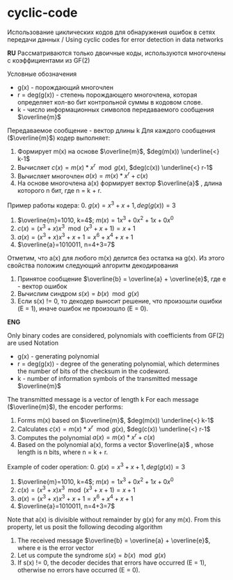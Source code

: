 # cyclic-code
Использование циклических кодов для обнаружения ошибок в сетях передачи данных / Using cyclic codes for error detection in data networks

**RU**
Рассматриваются только двоичные коды, используются многочлены с коэффициентами из GF(2)

Условные обозначения
- g(x) - порождающий многочлен
-  r = deg(g(x)) - степень порождающего многочлена, которая определяет кол-во бит контрольной суммы в кодовом слове.
- k - число информационных символов передаваемого сообщения $\overline{m}$

Передаваемое сообщение - вектор длины k
Для каждого сообщения ($\overline{m}$) кодер выполняет:
1. Формирует m(x) на основе $\overline{m}$, $deg(m(x)) \underline{<} k-1$
2. Вычисляет $c(x) = m(x) * x^r \mod{g(x)}$, $deg(c(x)) \underline{<} r-1$
3. Вычисляет многочлен $a(x) = m(x) * x^r + c(x)$
4. На основе многочлена a(x) формирует вектор $\overline{a}$ , длина которого n бит, где n = k + r.

Пример работы кодера:
0. $g(x) = x^3 + x + 1 , deg(g(x)) = 3$
1. $\overline{m}=1010, k=4$; $m(x)=1x^3 +0x^2 + 1x +0x^0$
2. $c(x)=(x^3+x)x^3 \mod{(x^3 + x + 1)} = x+1$
3. $a(x)=(x^3+x)x^3 + x + 1=x^6+x^4+x+1$
4. $\overline{a}=1010011, n=4+3=7$

Отметим, что a(x) для любого m(x) делится без остатка на g(x).
Из этого свойства положим следующий алгоритм декодирования

1. Принятое сообщение $\overline{b} = \overline{a} + \overline{e}$, где e - вектор ошибок
2. Вычислим синдром $s(x)=b(x)\mod{g(x)}$
3. Если s(x) != 0, то декодер выносит решение, что произошли ошибки (E = 1), иначе ошибок не произошло (E = 0).


**ENG**

Only binary codes are considered, polynomials with coefficients from GF(2) are used
Notation
- g(x) - generating polynomial
- r = deg(g(x)) - degree of the generating polynomial, which determines the number of bits of the checksum in the codeword.
- k - number of information symbols of the transmitted message $\overline{m}$

The transmitted message is a vector of length k
For each message ($\overline{m}$), the encoder performs:
1. Forms m(x) based on $\overline{m}$, $deg(m(x)) \underline{<} k-1$
2. Calculates $c(x) = m(x) * x^r \mod{g(x)}$, $deg(c(x)) \underline{<} r-1$
3. Computes the polynomial $a(x) = m(x) * x^r + c(x)$
4. Based on the polynomial a(x), forms a vector $\overline{a}$ , whose length is n bits, where n = k + r.

Example of coder operation:
0. $g(x) = x^3 + x + 1 , deg(g(x)) = 3$
1. $\overline{m}=1010, k=4$; $m(x)=1x^3 +0x^2 + 1x +0x^0$
2. $c(x)=(x^3+x)x^3 \mod{(x^3 + x + 1)} = x+1$
3. $a(x)=(x^3+x)x^3 + x + 1=x^6+x^4+x+1$
4. $\overline{a}=1010011, n=4+3=7$

Note that a(x) is divisible without remainder by g(x) for any m(x).
From this property, let us posit the following decoding algorithm

1. The received message $\overline{b} = \overline{a} + \overline{e}$, where e is the error vector
2. Let us compute the syndrome $s(x)=b(x)\mod{g(x)}$
3. If s(x) != 0, the decoder decides that errors have occurred (E = 1), otherwise no errors have occurred (E = 0).
